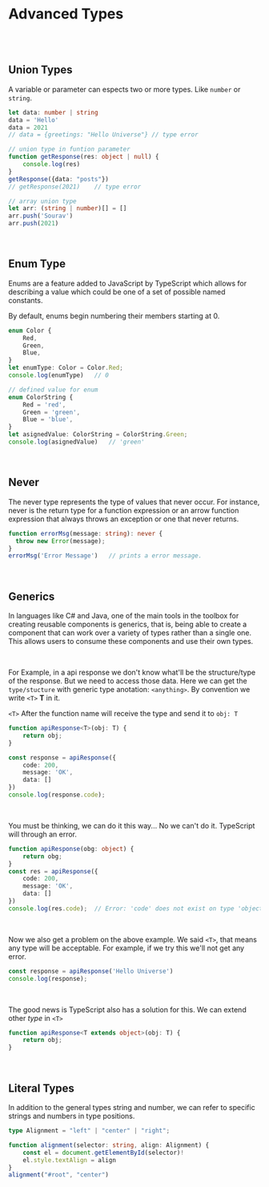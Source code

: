 # Advanced Types

<br>
<br>

## Union Types
A variable or parameter can espects two or more types. Like `number` or `string`.
```ts
let data: number | string
data = 'Hello'
data = 2021
// data = {greetings: "Hello Universe"}	// type error

// union type in funtion parameter
function getResponse(res: object | null) {
	console.log(res)
}
getResponse({data: "posts"})
// getResponse(2021)	// type error

// array union type
let arr: (string | number)[] = []
arr.push('Sourav')
arr.push(2021)
```

<br>

## Enum Type
Enums are a feature added to JavaScript by TypeScript which allows for describing a value which could be one of a set of possible named constants.
<br>

By default, enums begin numbering their members starting at 0.
```ts
enum Color {
	Red,
	Green,
	Blue,
}
let enumType: Color = Color.Red;
console.log(enumType)	// 0

// defined value for enum
enum ColorString {
	Red = 'red',
	Green = 'green',
	Blue = 'blue',
}
let asignedValue: ColorString = ColorString.Green;
console.log(asignedValue)	// 'green'
```

<br>

## Never
The never type represents the type of values that never occur. For instance, never is the return type for a function expression or an arrow function expression that always throws an exception or one that never returns.
```ts
function errorMsg(message: string): never {
  throw new Error(message);
}
errorMsg('Error Message')	// prints a error message.
```

<br>

## Generics
In languages like C# and Java, one of the main tools in the toolbox for creating reusable components is generics, that is, being able to create a component that can work over a variety of types rather than a single one. This allows users to consume these components and use their own types.

<br>

For Example, in a api response we don't know what'll be the structure/type of the response. But we need to access those data. Here we can get the `type/stucture` with generic type anotation: `<anything>`. By convention we write `<T>` **T** in it.
<br>

`<T>` After the function name will receive the type and send it to `obj: T`
```ts
function apiResponse<T>(obj: T) {
	return obj;
}

const response = apiResponse({
	code: 200,
	message: 'OK',
	data: []
})
console.log(response.code);
```

<br>

You must be thinking, we can do it this way...
No we can't do it. TypeScript will through an error.
```ts
function apiResponse(obg: object) {
	return obg;
}
const res = apiResponse({
	code: 200,
	message: 'OK',
	data: []
})
console.log(res.code);	// Error: 'code' does not exist on type 'object'.
```

<br>

Now we also get a problem on the above example. We said `<T>`, that means any type will be acceptable. For example, if we try this we'll not get any error.
```ts
const response = apiResponse('Hello Universe')
console.log(response);
```

<br>

The good news is TypeScript also has a solution for this. We can extend other *type* in `<T>`
```ts
function apiResponse<T extends object>(obj: T) {
	return obj;
}
```

<br>

## Literal Types
In addition to the general types string and number, we can refer to specific strings and numbers in type positions.
```ts
type Alignment = "left" | "center" | "right";

function alignment(selector: string, align: Alignment) {
	const el = document.getElementById(selector)!
	el.style.textAlign = align
}
alignment("#root", "center")
```

